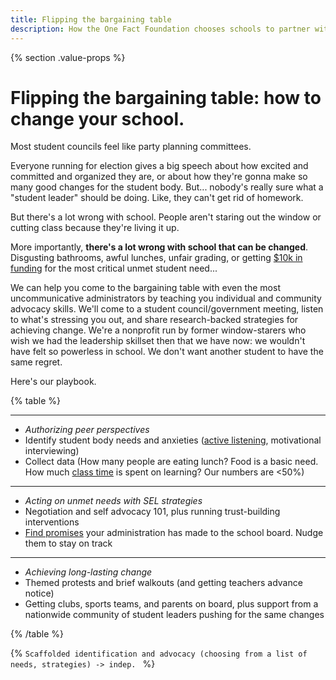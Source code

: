 ```yaml
---
title: Flipping the bargaining table 
description: How the One Fact Foundation chooses schools to partner with and protects student data!
---
```



{% section .value-props %}

# Flipping the bargaining table: how to change your school.

Most student councils feel like party planning committees. 

Everyone running for election gives a big speech about how excited and committed and organized they are, or about how they're gonna make so many good changes for the student body. But... nobody's really sure what a "student leader" should be doing. Like, they can't get rid of homework.

But there's a lot wrong with school. People aren't staring out the window or cutting class because they're living it up.

More importantly, **there's a lot wrong with school that can be changed**. Disgusting bathrooms, awful lunches, unfair grading, or getting [$10k in funding](https://www.the74million.org/article/students-got-10k-to-upgrade-their-hs-it-drove-a-citywide-wave-of-democracy/) for the most critical unmet student need...

We can help you come to the bargaining table with even the most uncommunicative administrators by teaching you individual and community advocacy skills. We'll come to a student council/government meeting, listen to what's stressing you out, and share research-backed strategies for achieving change. We're a nonprofit run by former window-starers who wish we had the leadership skillset then that we have now: we wouldn't have felt so powerless in school. We don't want another student to have the same regret.

Here's our playbook.

{% table %}

---

- *Authorizing peer perspectives*
- Identify student body needs and anxieties ([active listening](/doorstops/listen), motivational interviewing)
- Collect data (How many people are eating lunch? Food is a basic need. How much [class time](/time) is spent on learning? Our numbers are <50%)

---

- *Acting on unmet needs with SEL strategies*
- Negotiation and self advocacy 101, plus running trust-building interventions
- [Find promises](/takingsteps) your administration has made to the school board. Nudge them to stay on track

---

- *Achieving long-lasting change*
- Themed protests and brief walkouts (and getting teachers advance notice)
- Getting clubs, sports teams, and parents on board, plus support from a nationwide community of student leaders pushing for the same changes

{% /table %}

{% `Scaffolded identification and advocacy (choosing from a list of needs, strategies) -> indep. ` %}